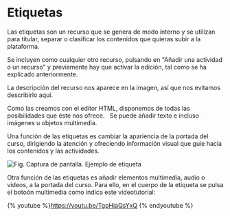 
# Etiquetas

Las etiquetas son un recurso que se genera de modo interno y se utilizan para titular, separar o clasificar los contenidos que quieras subir a la plataforma.

Se incluyen como cualquier otro recurso, pulsando en "Añadir una actividad o un recurso" y previamente hay que activar la edición, tal como se ha explicado anteriormente.



La descripción del recurso nos aparece en la imagen, así que nos evitamos describirlo aquí.

Como las creamos con el editor HTML, disponemos de todas las posibilidades que éste nos ofrece. 
 
Se puede añadir texto e incluso imágenes u objetos multimedia.

Una función de las etiquetas es cambiar la apariencia de la portada del curso, dirigiendo la atención y ofreciendo información visual que guíe hacia los contenidos y las actividades.

![Fig.  Captura de pantalla. Ejemplo de etiqueta](/assets/Selección_152.png)

Otra función de las etiquetas es añadir elementos multimedia, audio o videos, a la portada del curso. Para ello, en el cuerpo de la etiqueta se pulsa el botoón multimedia como indica este videotutorial:

{% youtube %}https://youtu.be/TgpHjaQsYxQ {% endyoutube %}
